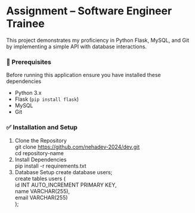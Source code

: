 # Assignment – Software Engineer Trainee
This project demonstrates my proficiency in Python Flask, MySQL, and Git by implementing a simple API with database interactions.
### 🚀 Prerequisites
Before running this application ensure you have installed these dependencies
- Python 3.x
- Flask (`pip install flask`)
- MySQL
- Git
### ✅ Installation and Setup
1. Clone the Repository  
   git clone https://github.com/nehadev-2024/dev.git  
   cd repository-name
2. Install Dependencies  
   pip install -r requirements.txt
3. Database Setup
         create database users;  
         create tables users (    
          id INT AUTO_INCREMENT PRIMARY KEY,    
          name VARCHAR(255),    
          email VARCHAR(255)    
         );     

     

